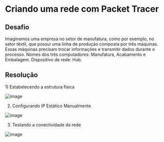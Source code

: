 <h1>Criando uma rede com Packet Tracer</h1> 

<h2>Desafio</h2>
Imaginemos uma empresa no setor de manufatura, como por exemplo, no setor têxtil, que possui uma linha de produção composta por três máquinas.
Essas máquinas precisam trocar informações e transmitir dados durante o processo.
Nomes dos três computadores: Manufatura, Acabamento e Embalagem. Dispositivo de rede: Hub.

<h2>Resolução</h2>
1) Estabelecendo a estrutura física

![image](https://github.com/re-na-ta/programa_desenvolve_boticario/assets/83365217/7d4173df-f4ce-462d-ae24-27b6c72cb9e9)

2) Configurando IP Estático Manualmente

![image](https://github.com/re-na-ta/programa_desenvolve_boticario/assets/83365217/1b4131f1-1b78-40d6-8cee-d2272129ab61)


3) Testando a conectividade da rede

![image](https://github.com/re-na-ta/programa_desenvolve_boticario/assets/83365217/62fedc3c-0ea3-4cfc-a156-142564370d4b)
